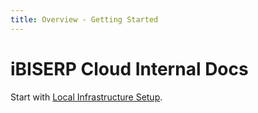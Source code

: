 ```yaml
---
title: Overview - Getting Started
---
```


# iBISERP Cloud Internal Docs

Start with [Local Infrastructure Setup](/internal/infrastructure/overview).
